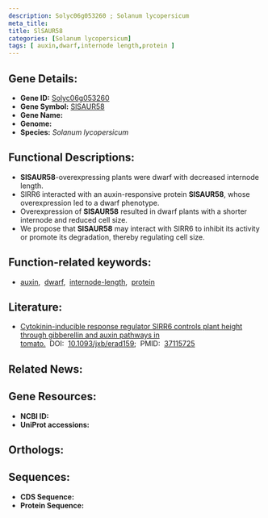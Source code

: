 ```yaml
---
description: Solyc06g053260 ; Solanum lycopersicum
meta_title:
title: SlSAUR58
categories: [Solanum lycopersicum]
tags: [ auxin,dwarf,internode length,protein ]
---
```


## Gene Details:
- **Gene ID:** [Solyc06g053260]()
- **Gene Symbol:** <u>SlSAUR58</u>
- **Gene Name:** 
- **Genome:** []()
- **Species:** *Solanum lycopersicum*

## Functional Descriptions:
   - **SlSAUR58**-overexpressing plants were dwarf with decreased internode length.
   - SlRR6 interacted with an auxin-responsive protein **SlSAUR58**, whose overexpression led to a dwarf phenotype.
   - Overexpression of **SlSAUR58** resulted in dwarf plants with a shorter internode and reduced cell size.
   - We propose that **SlSAUR58** may interact with SlRR6 to inhibit its activity or promote its degradation, thereby regulating cell size.

## Function-related keywords:
   - [auxin](/tags/auxin/),&nbsp;&nbsp;[dwarf](/tags/dwarf/),&nbsp;&nbsp;[internode-length](/tags/internode-length/),&nbsp;&nbsp;[protein](/tags/protein/)

## Literature:
   - [Cytokinin-inducible response regulator SlRR6 controls plant height through gibberellin and auxin pathways in tomato.](https://doi.org/10.1093/jxb/erad159)&nbsp;&nbsp;DOI:&nbsp;&nbsp;[10.1093/jxb/erad159](https://doi.org/10.1093/jxb/erad159);&nbsp;&nbsp;PMID:&nbsp;&nbsp;[37115725](https://pubmed.ncbi.nlm.nih.gov/37115725/)

## Related News:

## Gene Resources:
- **NCBI ID:**  [](https://www.ncbi.nlm.nih.gov/gene/?term=)
- **UniProt accessions:**  [](https://www.uniprot.org/uniprotkb//entry)

## Orthologs:

## Sequences:
- **CDS Sequence:**
- **Protein Sequence:**
